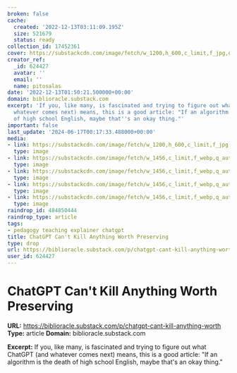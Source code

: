 ```yaml
---
broken: false
cache:
  created: '2022-12-13T03:11:09.195Z'
  size: 521679
  status: ready
collection_id: 17452361
cover: https://substackcdn.com/image/fetch/w_1200,h_600,c_limit,f_jpg,q_auto:good,fl_progressive:steep/https%3A%2F%2Fbucketeer-e05bbc84-baa3-437e-9518-adb32be77984.s3.amazonaws.com%2Fpublic%2Fimages%2F8a985dcd-05b3-4388-acda-00af23f3e199_1575x912.jpeg
creator_ref:
  _id: 624427
  avatar: ''
  email: ''
  name: pitosalas
date: '2022-12-13T01:50:21.500000+00:00'
domain: biblioracle.substack.com
excerpt: 'If you, like many, is fascinated and trying to figure out what ChatGPT (and
  whatever comes next) means, this is a good article: "If an algorithm is the death
  of high school English, maybe that''s an okay thing."'
important: false
last_update: '2024-06-17T00:17:33.488000+00:00'
media:
- link: https://substackcdn.com/image/fetch/w_1200,h_600,c_limit,f_jpg,q_auto:good,fl_progressive:steep/https%3A%2F%2Fbucketeer-e05bbc84-baa3-437e-9518-adb32be77984.s3.amazonaws.com%2Fpublic%2Fimages%2F8a985dcd-05b3-4388-acda-00af23f3e199_1575x912.jpeg
  type: image
- link: https://substackcdn.com/image/fetch/w_1456,c_limit,f_webp,q_auto:good,fl_progressive:steep/https%3A%2F%2Fbucketeer-e05bbc84-baa3-437e-9518-adb32be77984.s3.amazonaws.com%2Fpublic%2Fimages%2F54158c59-886b-443c-a593-d0a9d521597f_266x400.jpeg
  type: image
- link: https://substackcdn.com/image/fetch/w_1456,c_limit,f_webp,q_auto:good,fl_progressive:steep/https%3A%2F%2Fbucketeer-e05bbc84-baa3-437e-9518-adb32be77984.s3.amazonaws.com%2Fpublic%2Fimages%2Fe2b37ea6-8dc9-4db8-aad0-20b423894837_597x347.png
  type: image
- link: https://substackcdn.com/image/fetch/w_1456,c_limit,f_webp,q_auto:good,fl_progressive:steep/https%3A%2F%2Fbucketeer-e05bbc84-baa3-437e-9518-adb32be77984.s3.amazonaws.com%2Fpublic%2Fimages%2F8a985dcd-05b3-4388-acda-00af23f3e199_1575x912.jpeg
  type: image
- link: https://substackcdn.com/image/fetch/w_1456,c_limit,f_webp,q_auto:good,fl_progressive:steep/https%3A%2F%2Fbucketeer-e05bbc84-baa3-437e-9518-adb32be77984.s3.amazonaws.com%2Fpublic%2Fimages%2Fd99d9cf7-d3af-4b1d-a046-54443281c53e_1490x1464.jpeg
  type: image
raindrop_id: 484850444
raindrop_type: article
tags:
- pedagogy teaching explainer chatgpt
title: ChatGPT Can't Kill Anything Worth Preserving
type: drop
url: https://biblioracle.substack.com/p/chatgpt-cant-kill-anything-worth
user_id: 624427
---
```


# ChatGPT Can't Kill Anything Worth Preserving

**URL:** https://biblioracle.substack.com/p/chatgpt-cant-kill-anything-worth
**Type:** article
**Domain:** biblioracle.substack.com

**Excerpt:** If you, like many, is fascinated and trying to figure out what ChatGPT (and whatever comes next) means, this is a good article: "If an algorithm is the death of high school English, maybe that's an okay thing."
